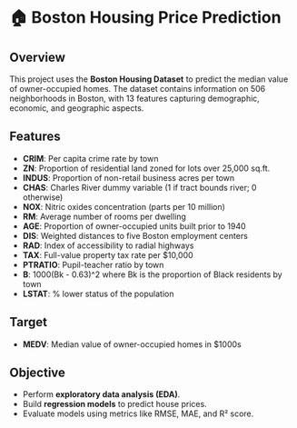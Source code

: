 

# 🏠 Boston Housing Price Prediction

## Overview

This project uses the **Boston Housing Dataset** to predict the median value of owner-occupied homes. The dataset contains information on 506 neighborhoods in Boston, with 13 features capturing demographic, economic, and geographic aspects.

## Features

* **CRIM**: Per capita crime rate by town
* **ZN**: Proportion of residential land zoned for lots over 25,000 sq.ft.
* **INDUS**: Proportion of non-retail business acres per town
* **CHAS**: Charles River dummy variable (1 if tract bounds river; 0 otherwise)
* **NOX**: Nitric oxides concentration (parts per 10 million)
* **RM**: Average number of rooms per dwelling
* **AGE**: Proportion of owner-occupied units built prior to 1940
* **DIS**: Weighted distances to five Boston employment centers
* **RAD**: Index of accessibility to radial highways
* **TAX**: Full-value property tax rate per \$10,000
* **PTRATIO**: Pupil-teacher ratio by town
* **B**: 1000(Bk - 0.63)^2 where Bk is the proportion of Black residents by town
* **LSTAT**: % lower status of the population

## Target

* **MEDV**: Median value of owner-occupied homes in \$1000s

## Objective

* Perform **exploratory data analysis (EDA)**.
* Build **regression models** to predict house prices.
* Evaluate models using metrics like RMSE, MAE, and R² score.
